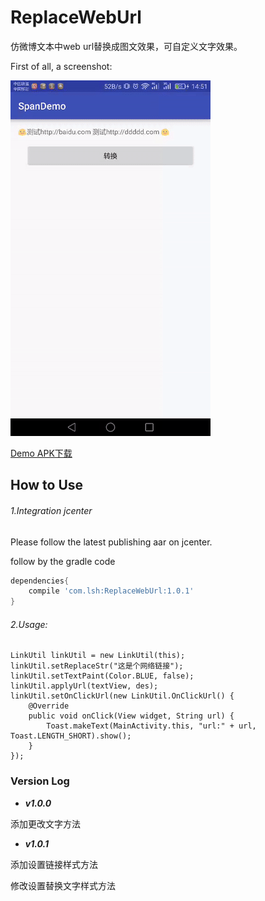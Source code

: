 # ReplaceWebUrl

仿微博文本中web url替换成图文效果，可自定义文字效果。

First of all, a screenshot:

![screenshot1](https://raw.githubusercontent.com/fossilhua/ReplaceWebUrl/master/raw/gif1.gif)

[Demo APK下载](https://raw.githubusercontent.com/fossilhua/ReplaceWebUrl/master/raw/app-debug.apk)

## How to Use

###### 1.Integration jcenter

Please follow the latest publishing aar on jcenter.

follow by the gradle code
```gradle
dependencies{
    compile 'com.lsh:ReplaceWebUrl:1.0.1'
}
```

###### 2.Usage:

``` 
LinkUtil linkUtil = new LinkUtil(this);
linkUtil.setReplaceStr("这是个网络链接");
linkUtil.setTextPaint(Color.BLUE, false);
linkUtil.applyUrl(textView, des);
linkUtil.setOnClickUrl(new LinkUtil.OnClickUrl() {
    @Override
    public void onClick(View widget, String url) {
        Toast.makeText(MainActivity.this, "url:" + url, Toast.LENGTH_SHORT).show();
    }
});
```
### Version Log
* ***v1.0.0*** 

添加更改文字方法

* ***v1.0.1*** 

添加设置链接样式方法 

修改设置替换文字样式方法



